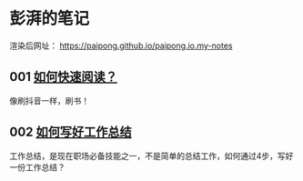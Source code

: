 # 彭湃的笔记

渲染后网址： https://paipong.github.io/paipong.io.my-notes

## 001 [如何快速阅读？](/fast-reading/)

像刷抖音一样，刷书！

## 002 [如何写好工作总结](/work-summary/)

工作总结，是现在职场必备技能之一，不是简单的总结工作，如何通过4步，写好一份工作总结？
